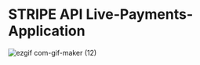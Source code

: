 # STRIPE API Live-Payments-Application

![ezgif com-gif-maker (12)](https://user-images.githubusercontent.com/71580429/131200859-e936d72e-fac3-4923-a17e-a56a28416d7c.gif)
 
